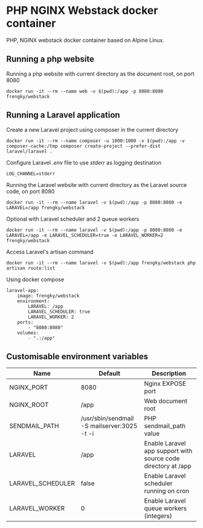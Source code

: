 # PHP NGINX Webstack docker container

PHP, NGINX webstack docker container based on Alpine Linux.

## Running a php website
Running a php website with current directory as the document root, on port 8080
```
docker run -it --rm --name web -v $(pwd):/app -p 8080:8080 frengky/webstack
```

## Running a Laravel application
Create a new Laravel project using composer in the current directory
```
docker run -it --rm --name composer -u 1000:1000 -v $(pwd):/app -v composer-cache:/tmp composer create-project --prefer-dist laravel/laravel .
```

Configure Laravel *.env* file to use *stderr* as logging destination
```
LOG_CHANNEL=stderr
```

Running the Laravel website with current directory as the Laravel source code, on port 8080
```
docker run -it --rm --name laravel -v $(pwd):/app -p 8080:8080 -e LARAVEL=/app frengky/webstack
```

Optional with Laravel scheduler and 2 queue workers
```
docker run -it --rm --name laravel -v $(pwd):/app -p 8080:8080 -e LARAVEL=/app -e LARAVEL_SCHEDULER=true -e LARAVEL_WORKER=2 frengky/webstack
```

Access Laravel's artisan command
```
docker run -it --rm --name laravel -v $(pwd):/app frengky/webstack php artisan route:list
```

Using docker compose
```
laravel-app:
    image: frengky/webstack
    environment:
        LARAVEL: /app
        LARAVEL_SCHEDULER: true
        LARAVEL_WORKER: 2
    ports:
        - "8080:8080"
    volumes:
        - ".:/app"
```

## Customisable environment variables
| Name | Default | Description |
|---|---|---|
| NGINX_PORT | 8080 | Nginx EXPOSE port |
| NGINX_ROOT | /app | Web document root |
| SENDMAIL_PATH | /usr/sbin/sendmail -S mailserver:3025 -t -i | PHP sendmail_path value |
| LARAVEL | /app | Enable Laravel app support with source code directory at /app |
| LARAVEL_SCHEDULER | false | Enable Laravel scheduler running on cron |
| LARAVEL_WORKER | 0 | Enable Laravel queue workers (integers) |